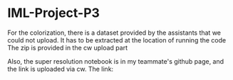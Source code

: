 # IML-Project-P3
For the colorization, there is a dataset provided by the assistants that we could not upload. It has to be extracted at the location of running the code 
The zip is provided in the cw upload part

Also, the super resolution notebook is in my teammate's github page, and the link is uploaded via cw.
The link:
